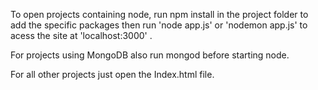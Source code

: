 To open projects containing node, run npm install in the project folder to add the specific packages then run 'node app.js' or 'nodemon app.js' to acess the site at 'localhost:3000' .

For projects using MongoDB also run mongod before starting node.

For all other projects just open the Index.html file.
